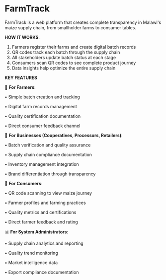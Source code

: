 # FarmTrack
FarmTrack is a web platform that creates complete transparency in Malawi's maize supply chain, from smallholder farms to consumer tables.

**HOW IT WORKS**:

1.	Farmers register their farms and create digital batch records
2.	QR codes track each batch through the supply chain
3.	All stakeholders update batch status at each stage
4.	Consumers scan QR codes to see complete product journey
5.	Data insights help optimize the entire supply chain


**KEY FEATURES**

🌾 **For Farmers**:

•	Simple batch creation and tracking

•	Digital farm records management

•	Quality certification documentation

•	Direct consumer feedback channel

🏢 **For Businesses (Cooperatives, Processors, Retailers)**:

•	Batch verification and quality assurance  

•	Supply chain compliance documentation

•	Inventory management integration

•	Brand differentiation through transparency

📱 **For Consumers**:

•	QR code scanning to view maize journey

•	Farmer profiles and farming practices

•	Quality metrics and certifications

•	Direct farmer feedback and rating

📊 **For System Administrators**:

•	Supply chain analytics and reporting

•	Quality trend monitoring

•	Market intelligence data

•	Export compliance documentation


